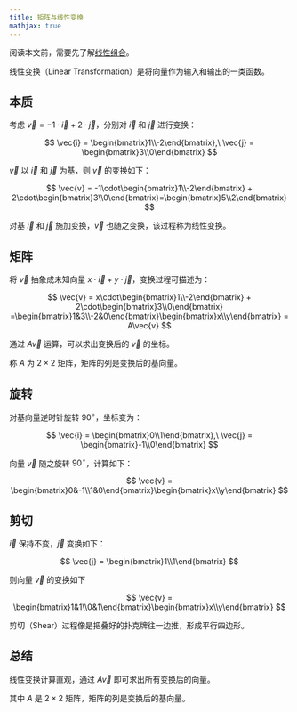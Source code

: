 ```yaml
---
title: 矩阵与线性变换
mathjax: true
---
```


阅读本文前，需要先了解[线性组合](linear-combination)。

线性变换（Linear Transformation）是将向量作为输入和输出的一类函数。

## 本质

考虑 $\vec{v} = -1\cdot \vec{i} + 2\cdot\vec{j}$，分别对 $\vec{i}$ 和 $\vec{j}$ 进行变换：

$$
\vec{i} = \begin{bmatrix}1\\-2\end{bmatrix},\ \vec{j} = \begin{bmatrix}3\\0\end{bmatrix}
$$

$\vec{v}$ 以 $\vec{i}$ 和 $\vec{j}$ 为基，则 $\vec{v}$ 的变换如下：

$$
\vec{v} = -1\cdot\begin{bmatrix}1\\-2\end{bmatrix} + 2\cdot\begin{bmatrix}3\\0\end{bmatrix}=\begin{bmatrix}5\\2\end{bmatrix}
$$

对基 $\vec{i}$ 和 $\vec{j}$ 施加变换，$\vec{v}$ 也随之变换，该过程称为线性变换。

## 矩阵

将 $\vec{v}$ 抽象成未知向量 $x\cdot\vec{i} + y\cdot\vec{j}$，变换过程可描述为：

$$
\vec{v} = x\cdot\begin{bmatrix}1\\-2\end{bmatrix} + 2\cdot\begin{bmatrix}3\\0\end{bmatrix}
=\begin{bmatrix}1&3\\-2&0\end{bmatrix}\begin{bmatrix}x\\y\end{bmatrix} = A\vec{v}
$$

通过 $A\vec{v}$ 运算，可以求出变换后的 $\vec{v}$ 的坐标。

称 $A$ 为 $2\times 2$ 矩阵，矩阵的列是变换后的基向量。

## 旋转

对基向量逆时针旋转 $90^{\circ}$，坐标变为：

$$
\vec{i} = \begin{bmatrix}0\\1\end{bmatrix},\ \vec{j} = \begin{bmatrix}-1\\0\end{bmatrix}
$$

向量 $\vec{v}$ 随之旋转 $90^{\circ}$，计算如下： 

$$
\vec{v} = \begin{bmatrix}0&-1\\1&0\end{bmatrix}\begin{bmatrix}x\\y\end{bmatrix}
$$

## 剪切

$\vec{i}$ 保持不变，$\vec{j}$ 变换如下：

$$
\vec{j} = \begin{bmatrix}1\\1\end{bmatrix}
$$

则向量 $\vec{v}$ 的变换如下

$$
\vec{v} = \begin{bmatrix}1&1\\0&1\end{bmatrix}\begin{bmatrix}x\\y\end{bmatrix}
$$

剪切（Shear）过程像是把叠好的扑克牌往一边推，形成平行四边形。

## 总结

线性变换计算直观，通过 $A\vec{v}$ 即可求出所有变换后的向量。

其中 $A$ 是 $2\times 2$ 矩阵，矩阵的列是变换后的基向量。
